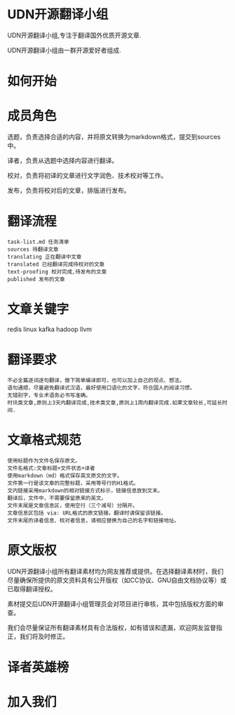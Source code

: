 # UDN开源翻译小组
UDN开源翻译小组,专注于翻译国外优质开源文章.

UDN开源翻译小组由一群开源爱好者组成.


# 如何开始

# 成员角色


选题，负责选择合适的内容，并将原文转换为markdown格式，提交到sources中。

译者，负责从选题中选择内容进行翻译。

校对，负责将初译的文章进行文字润色、技术校对等工作。

发布，负责将校对后的文章，排版进行发布。


# 翻译流程


    task-list.md 任务清单
    sources 待翻译文章
    translating 正在翻译中文章
    translated 已经翻译完成待校对的文章
    text-proofing 校对完成,待发布的文章
    published 发布的文章
    
    

# 文章关键字
redis
linux
kafka
hadoop
llvm

# 翻译要求
    不必全篇逐词逐句翻译，做下简单编译即可，也可以加上自己的观点、想法。
    语句通顺，尽量避免翻译式汉语，最好使用口语化的文字，符合国人的阅读习惯。
    无错别字，专业术语务必书写准确。
    时讯类文章,原则上3天内翻译完成,技术类文章,原则上1周内翻译完成.如果文章较长,可延长时间.
    

# 文章格式规范



    使用标题作为文件名保存原文。
    文件名格式:文章标题+文件状态+译者
    使用markdown（md）格式保存英文原文的文字。
    文件第一行是该文章的完整标题，采用等号行的H1格式。
    文内链接采用markdown的相对链接方式标示，链接信息放到文末。
    翻译后，文件中，不需要保留原来的英文。
    文件末尾是文章信息区，使用空行（三个减号）分隔开。
    文章信息区包括 via: URL格式的原文链接。翻译时请保留该链接。
    文件末尾的译者信息、校对者信息，请相应替换为自己的名字和链接地址。


# 原文版权

UDN开源翻译小组所有翻译素材均为网友推荐或提供。在选择翻译素材时，我们尽量确保所提供的原文资料具有公开版权（如CC协议、GNU自由文档协议等）或已取得翻译授权。

素材提交后UDN开源翻译小组管理员会对项目进行审核，其中包括版权方面的审查。

我们会尽量保证所有翻译素材具有合法版权，如有错误和遗漏，欢迎网友监督指正，我们将及时修正。

# 译者英雄榜

# 加入我们
